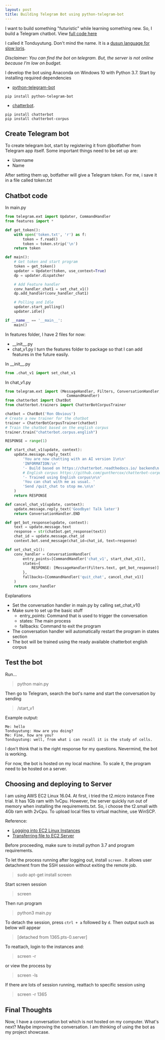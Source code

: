 ```yaml
---
layout: post
title: Building Telegram Bot using python-telegram-bot 
---
```


I want to build something "futuristic" while learning something new. So, I build a Telegram chatbot. View [full code here](https://github.com/devennn/blog-code/tree/master/tonduyutung-bot)

I called it Tonduyutung. Don't mind the name. It is a [dusun language for slow loris](https://glosbe.com/dtp/en/tonduyutung). 

_Disclaimer: You can find the bot on telegram. But, the server is not online because I'm low on budget._

I develop the bot using Anaconda on Windows 10 with Python 3.7. Start by installing required dependencies

- [python-telegram-bot](https://python-telegram-bot.readthedocs.io/en/stable/)

```
pip install python-telegram-bot
```

- [chatterbot](https://chatterbot.readthedocs.io/en/stable/). 

```
pip install chatterbot
pip install chatterbot-corpus
```

## Create Telegram bot

To create telegram bot, start by registering it from @botfather from Telegram app itself. Some important things need to be set up are:

- Username
- Name

After setting them up, botfather will give a Telegram token. For me, i save it in a file called token.txt


## Chatbot code

In main.py

```python
from telegram.ext import Updater, CommandHandler
from features import *

def get_token():
    with open('token.txt', 'r') as f:
        token = f.read()
        token = token.strip('\n')
    return token

def main():
    # Get token and start program
    token = get_token()
    updater = Updater(token, use_context=True)
    dp = updater.dispatcher

    # Add Feature handler
    conv_handler_chat1 = set_chat_v1()
    dp.add_handler(conv_handler_chat1)

    # Polling and Idle
    updater.start_polling()
    updater.idle()

if __name__ == '__main__':
    main()
```

In features folder, I have 2 files for now:
- \_\_init\_\_.py
- chat_v1.py
I turn the features folder to package so that I can add features in the future easily.

In \_\_init\_\_.py
```python
from .chat_v1 import set_chat_v1
```

In chat_v1.py
```python
from telegram.ext import (MessageHandler, Filters, ConversationHandler,
                            CommandHandler)
from chatterbot import ChatBot
from chatterbot.trainers import ChatterBotCorpusTrainer

chatbot = ChatBot('Ron Obvious')
# Create a new trainer for the chatbot
trainer = ChatterBotCorpusTrainer(chatbot)
# Train the chatbot based on the english corpus
trainer.train("chatterbot.corpus.english")

RESPONSE = range(1)

def start_chat_v1(update, context):
    update.message.reply_text(
        'You are now chatting with an AI version 1\n\n'
        'INFORMATION:\n'
        '- Build based on https://chatterbot.readthedocs.io/ backend\n'
        # English corpus https://github.com/gunthercox/chatterbot-corpus/
        '- Trained using English corpus\n\n'
        'You can chat with me as usual. '
        'Send /quit_chat to stop me.\n\n'
    )
    return RESPONSE

def cancel_chat_v1(update, context):
    update.message.reply_text('Goodbye! Talk later')
    return ConversationHandler.END

def get_bot_response(update, context):
    text = update.message.text
    response = str(chatbot.get_response(text))
    chat_id = update.message.chat_id
    context.bot.send_message(chat_id=chat_id, text=response)

def set_chat_v1():
    conv_handler = ConversationHandler(
        entry_points=[CommandHandler('chat_v1', start_chat_v1)],
        states={
            RESPONSE: [MessageHandler(Filters.text, get_bot_response)]
        },
        fallbacks=[CommandHandler('quit_chat', cancel_chat_v1)]
    )
    return conv_handler
```

Explanations
- Set the conversation handler in main.py by calling set_chat_v1()
- Make sure to set up the basic stuff
    - entry_points: Command that is used to trigger the conversation
    - states: The main process
    - fallbacks: Command to exit the program
- The conversation handler will automatically restart the program in states section
- The bot will be trained using the ready available chatterbot english corpus

## Test the bot

Run...
> python main.py

Then go to Telegram, search the bot's name and start the conversation by sending
> /start_v1

Example output:
```
Me: hello
Tonduyutung: How are you doing?
Me: Fine, how are you?
Tonduyutung: well, from what i can recall it is the study of cells.
```
I don't think that is the right response for my questions. Nevermind, the bot is working.

For now, the bot is hosted on my local machine. To scale it, the program need to be hosted on a server. 

## Choosing and deploying to Server

I am using AWS EC2 Linux 16.04. At first, i tried the t2.micro instance Free trial. It has 1Gb ram with 1vCpu. However, the server quickly run out of memory when installing the requirements.txt. So, i choose the t2.small with 4Gb ram with 2vCpu. To upload local files to virtual machine, use WinSCP.

Reference:
- [Logging into EC2 Linux Instances](https://docs.aws.amazon.com/AWSEC2/latest/UserGuide/AccessingInstancesLinux.html)
- [Transferring file to EC2 Server](https://winscp.net/eng/docs/guide_amazon_ec2)

Before proceeding, make sure to install python 3.7 and program requirements.

To let the process running after logging out, install ```screen``` . It allows user detachment from the SSH session without exiting the remote job.
> sudo apt-get install screen

Start screen session
> screen

Then run program
> python3 main.py

To detach the session, press ```ctrl + a``` followed by ```d```.
Then output such as below will appear
> [detached from 1365.pts-0.server]

To reattach, login to the instances and:
> screen -r

or view the process by
> screen -ls

If there are lots of session running, reattach to specific session using
> screen -r 1365

## Final Thoughts

Now, I have a conversation bot which is not hosted on my computer. What's next? Maybe improving the conversation. I am thinking of using the bot as my project showcase.
